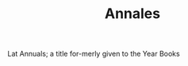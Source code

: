 ---
title: Annales
letter: A
permalink: "/definitions/annales.html"
body: Lat Annuals; a title for-merly given to the Year Books
published_at: '2018-07-07'
layout: post
---
